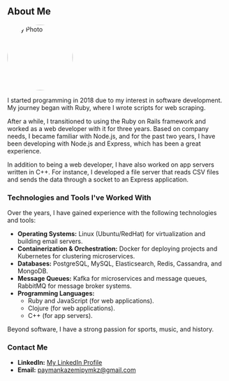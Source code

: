 ## About Me

<img src="https://avatars.githubusercontent.com/paymaan73" alt="My Photo" width="150" height="150" style="border-radius: 50%;">

I started programming in 2018 due to my interest in software development. My journey began with Ruby, where I wrote scripts for web scraping. 

After a while, I transitioned to using the Ruby on Rails framework and worked as a web developer with it for three years. Based on company needs, I became familiar with Node.js, and for the past two years, I have been developing with Node.js and Express, which has been a great experience.

In addition to being a web developer, I have also worked on app servers written in C++. For instance, I developed a file server that reads CSV files and sends the data through a socket to an Express application.

### Technologies and Tools I've Worked With

Over the years, I have gained experience with the following technologies and tools:

- **Operating Systems:** Linux (Ubuntu/RedHat) for virtualization and building email servers.
- **Containerization & Orchestration:** Docker for deploying projects and Kubernetes for clustering microservices.
- **Databases:** PostgreSQL, MySQL, Elasticsearch, Redis, Cassandra, and MongoDB.
- **Message Queues:** Kafka for microservices and message queues, RabbitMQ for message broker systems.
- **Programming Languages:**  
  - Ruby and JavaScript (for web applications).  
  - Clojure (for web applications).  
  - C++ (for app servers).  

Beyond software, I have a strong passion for sports, music, and history.

### Contact Me

- **LinkedIn:** [My LinkedIn Profile](https://www.linkedin.com/in/paymaan-kazemi-610458204/)  
- **Email:** [paymankazemipymkz@gmail.com](mailto:your.email@example.com)
